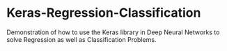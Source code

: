 # Keras-Regression-Classification
Demonstration of how to use the Keras library in Deep Neural Networks to solve Regression as well as Classification Problems.
